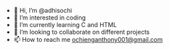 - 👋 Hi, I’m @adhisochi
- 👀 I’m interested in coding
- 🌱 I’m currently learning C and HTML
- 💞️ I’m looking to collaborate on different projects
- 📫 How to reach me ochienganthony001@gmail.com

<!---
adhisochi/adhisochi is a ✨ special ✨ repository because its `README.md` (this file) appears on your GitHub profile.
You can click the Preview link to take a look at your changes.
--->
